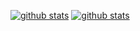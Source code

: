 [![github stats](https://github-readme-stats.vercel.app/api?username=joffrey-bion&show=prs_merged&show_icons=true&theme=tokyonight)](https://github.com/anuraghazra/github-readme-stats#gh-dark-mode-only)
[![github stats](https://github-readme-stats.vercel.app/api?username=joffrey-bion&show=prs_merged&show_icons=true&theme=catppuccin_latte)](https://github.com/anuraghazra/github-readme-stats#gh-light-mode-only)
